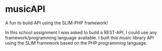 # musicAPI
A fun to build API using the SLIM-PHP framework!



In this school assignment I was asked to build a REST-API, I could use any framework/programming language available.
I built this music library API using the SLIM framework based on the PHP programming language.
